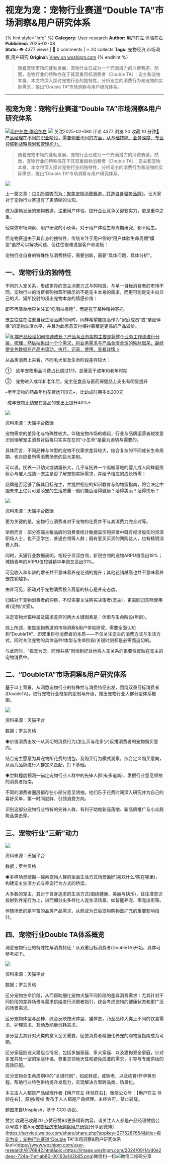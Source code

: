# 视宠为宠：宠物行业赛道“Double TA”市场洞察&用户研究体系
{% hint style="info" %}
**Category:** User-research
**Author:** [用户在左 体验在右](https://www.woshipm.com/u/1086155)
**Published:** 2025-02-08  
**Stats:** 👁️ 4377 views | 💬 0 comments | ⭐ 20 collects
**Tags:** 宠物经济,市场洞察,用户研究
**Original:** [View on woshipm.com](https://www.woshipm.com/user-research/6176842.html)
{% endhint %}
> 随着宠物市场的蓬勃发展，宠物行业已成为一个充满潜力的消费赛道。然而，宠物行业的特殊性在于其双重目标消费者（Double TA）：宠主和宠物本身。本文将深入探讨宠物行业的独特性，分析宠主的消费行为和宠物的实际需求，提出“Double TA”市场洞察与用户研究体系。

---

## 视宠为宠：宠物行业赛道“Double TA”市场洞察&用户研究体系

[![](https://static.woshipm.com/APP_U_202209_20220906110602_3843.jpeg?imageView2/1/w/72/h/72/q/100)](https://www.woshipm.com/u/1086155)[用户在左 体验在右](https://www.woshipm.com/u/1086155) ![](https://static.woshipm.com/tag/1121_1@2x.png) 关注2025-02-080 评论 4377 浏览 20 收藏 10 分钟[🔗 产品经理在不同的职业阶段，需要侧重不同的方面，从基础技能、业务深度、专业领域到战略规划和管理能力。](https://ke.qidianla.com/courses/90pm)

> 随着宠物市场的蓬勃发展，宠物行业已成为一个充满潜力的消费赛道。然而，宠物行业的特殊性在于其双重目标消费者（Double TA）：宠主和宠物本身。本文将深入探讨宠物行业的独特性，分析宠主的消费行为和宠物的实际需求，提出“Double TA”市场洞察与用户研究体系。

![](https://image.woshipm.com/2024/09/14/d0e2deec-724a-11ef-ab80-00163e142b65.png)

上一篇文章：[《2025顺势而为：聚焦宠物消费赛道，打造自身强势品牌》](https://www.woshipm.com/marketing/6175432.html)，让大家对于宠物行业赛道有了更清晰的认知。

做为蓬勃发展的宠物赛道，注重用户体验，提升企业竞争关键软实力，更是重中之重。

经常做市场洞察、用户研究的小伙伴，对于用户体验生命周期研究，都不陌生。

但宠物赛道由于其自身的独特性，传统专注于用户侧的“用户体验生命周期”模型“虽然可以解决问题，但往往很难说服客户和老板：

宠物行业自身的特殊性与消费特征，需要创新，需要”具体问题，具体分析“。

## 一、宠物行业的独特性

不同的人宠关系，形成差异的宠主消费方式与购物篮。与单一目标消费者的市场不同，宠物行业的消费者购物篮所揭示的不是宠主本身的需求，而更可能是宠主向自己的犬、猫所投射的超出宠物本身的情感价值：

即不再简单地只关注其“吃喝拉撒睡”，而是在于某种精神寄托。

宠主往往在注重自我生活品质的同时，同样希望能提高作为“家庭成员”或“亲密伴侣”的宠物生活水平，并且为此愿意支付相衬甚至是更高的产品溢价。

[![](https://image.woshipm.com/2023/08/02/a53a469e-30e3-11ee-88e7-00163e0b5ff3.png)B 端产品经理如何快速成长？产品与业务架构主要是将整个业务工作流进行分层，梳理，然后抽象出一个个需求，将业务需求与产品合情合理的映射起来，最终使业务数据在产品中流动，执行，记录，使用。查看详情 >](https://ke.qidianla.com/courses/bcpm)

从品类消费上来看，不同毛犬型及生命阶段差异较大：

①　幼年宠物用品消费占比超过1/3，显著高于成年和老年时期

②　宠物进入成年和老年后，宠主在食品与医药保健品上支出有明显提升

–老年宠物的药品年均花费达700元+，比幼成时期多出200元

–成年宠物比幼宠在食品的支出上提升40%+

![](https://image.woshipm.com/2025/02/05/8001eda2-e3d7-11ef-ad91-00163e09d72f.png)

资料来源：天猫平台数据

宠物需求的差异化与特殊性较大。伴随宠物市场的崛起，行业与品牌运营者越发意识到理解宠主消费背后每只实实在在的“小生命”是最为迫切与需要的。

具体而言，不同品种与体型的宠物不仅需求差异较大，结合复杂的不同成长生命周期，也对应着所需消费场景的巨大差别。

可以说，抚养一只幼犬或幼猫长大，几乎与抚养一个呱呱落地的婴儿成人同样磨炼耐心与催人成熟―宠主是否了解宠物实际需求，并给予相应的成长所需；

品牌是否足够了解其目标宠主，并提供相应的知识教育与购物篮指南，将会决定中国未来上亿只可爱萌宠的生活质量―他们能否活得健康？活得美丽？活得快乐？

![](https://image.woshipm.com/2025/02/05/811cfc0e-e3d7-11ef-ad91-00163e09d72f.png)

资料来源：天猫平台数据

更为关键的是，宠物行业消费者对于宠物的花费并不与其消费力完全对等。

举例而言：部分高端主粮品牌的消费者统计数据显示购买者中既有经济殷实的资深职场人士，也不乏学生、普通白领等人群；既有爱买买买的网购达人，也有精明消费人群。

同时，天猫行业数据表明，相较于资深白领，新锐白领的宠物ARPU值高出18%；城镇青年的ARPU值较城镇中年则又高出31%。

可见收入和年龄的增长并不意味着养宠花销的提升；其他花销越高也并不意味着养宠花销越多。

由此可见，驱动对于宠物消费投入高低的核心是养宠态度。

归结对于宠物消费者的洞察，不仅需要关注购买决策者(宠主)，更需回归实际使用者(宠物/犬猫)。

决定宠物犬猫种属及需求差异的两大关键因素是：体型与生命阶段(年龄)。

综上所述，聚焦宠物赛道的市场洞察&用户体验研究，需要全面认知到“DoubleTA”、即双重目标消费者的本质——不仅关注宠主的消费方式与生活方式，同时关注宠物的具体品种/体型与生命阶段/关键时刻都是必需而迫切的。

与此同时，“视宠为宠，同频共感”则恰到好处地将人宠关系的重要性反映在宠主的宠物消费中。

## 二、“DoubleTA”市场洞察&用户研究体系

基于以上背景，从洞悉宠物行业的特殊性与消费特征出发，围绕双重目标消费者(DoubleTA)，进行宠物行业框架的定制与升级，推出宠物行业人群分型体系框架。

![](https://image.woshipm.com/2025/02/05/8268e88e-e3d7-11ef-ad91-00163e09d72f.png)

资料来源：天猫平台

数据；罗兰贝格

◉价值消费出发—从真切的消费行为(怎么买与花多少)反推消费者的宠物购买意向。

结合宠主愿意为其宠物所花费的钱包，及购买行为模式洞察，综合定义购买意向，从而为品牌进行人群定义匹配，打下基础。

◉尝鲜程度预测—锚定宠物行业人群中的先锋人群(有多追新)，发掘行业意见领袖的消费者指南。

不同的消费者圈层都存在小部分意见领袖，他们乐于花费时间深入研究并为自己的喜好买单，第一时间尝鲜、引领消费方向。

识别这部分宠物行业特有的先锋人群，有利于助推新品落地、新品牌推广与小众趋势品类击穿。

## 三、宠物行业“三新”动力

![](https://image.woshipm.com/2025/02/05/82f58b18-e3d7-11ef-ad91-00163e09d72f.png)

资料来源：天猫平台

数据；罗兰贝格

◉多样场景挖掘—探索宠物人群的全面生活方式场景偏好(喜欢什么/购在哪里)，构建宠主生活方式与养宠行为方式的桥梁。

大多数的宠主，其对于自身追求的生活方式(围绕健康、美丽与快乐)，往往潜意识投射到养宠行为上，进而细分出多样化人宠生活场景。如智能养宠、带宠出街等。

伴随场景的是丰富的品类产品需求，从而成为日后宠物购物篮扩充的重要影响指针。

## 四、宠物行业Double TA体系概览

洞悉宠物行业的特殊性与消费特征：从双重目标消费者(DoubleTA)开始，具体可参考如下。

![](https://image.woshipm.com/2025/02/05/83897148-e3d7-11ef-ad91-00163e09d72f.png)

资料来源：天猫平台

数据；罗兰贝格

区分宠物生命阶段，从而帮助细化宠物犬猫不同阶段的差异消费需求：尤其针对不同阶段的差异场景与需求供给进行消费者指引，综合考虑宠物的健康状态和更广泛的场景需求。

区分宠物体型与品种，综合反映按犬体型、猫体态，乃至品种大类上不同的饮食需求、护理需求、互动及能量消耗需求。

该分型尤其针对犬类的意义至关重要，促使消费者精细化养宠的购物篮指南成为可能。

区分家庭拥宠犬猫组合情况，包括多猫家庭、多犬家庭、以及猫狗双全家庭，针对多宠共处一室的家庭环境，尊重其领地天性和避免应激的需求，引导与专属供给的高效匹配。

区分宠物全生命周期中的“关键时刻”，如幼转成，成转老，以及绝育/怀孕等历程，帮助行业特色供给提升发现力，实现解决方案跨品类、场景化。

本文由人人都是产品经理作者【用户在左 体验在右】，微信公众号：【用户在左 体验在右】，原创/授权 发布于人人都是产品经理，未经许可，禁止转载。

题图来自Unsplash，基于 CC0 协议。

赞赏 收藏已收藏20 点赞已赞94更多精彩内容，请关注人人都是产品经理微信公众号或下载App[宠物经济](https://www.woshipm.com/tag/%e5%ae%a0%e7%89%a9%e7%bb%8f%e6%b5%8e)[市场洞察](https://www.woshipm.com/tag/%e5%b8%82%e5%9c%ba%e6%b4%9e%e5%af%9f)[用户研究](https://www.woshipm.com/tag/%e7%94%a8%e6%88%b7%e7%a0%94%e7%a9%b6)[分享到微博](https://service.weibo.com/share/share.php?appkey=2775287854&title=视宠为宠：宠物行业赛道“Double TA”市场洞察&用户研究体系&url=https://www.woshipm.com/user-research/6176842.html&pic=https://image.woshipm.com/2024/09/14/d0e2deec-724a-11ef-ab80-00163e142b65.png)微信扫一扫![微信二维码](https://api.pwmqr.com/qrcode/create/?url=https://www.woshipm.com/user-research/6176842.html)分享